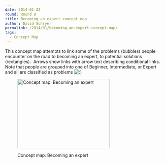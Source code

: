 ```yaml
---
date: 2014-01-22
round: Round 8
title: Becoming an expert concept map
author: David Schryer
permalink: /2014/01/becoming-an-expert-concept-map/
tags:
  - Concept Map
---
```

This concept map attempts to link some of the problems (bubbles) people encounter on the road to becoming an expert, to potential solutions (rectangles).  Arrows show links with arrow text describing conditional links. Note that people are grouped into one of Beginner, Intermediate, or Expert and all are classified as problems <img src="http://localhost:8080/wp-includes/images/smilies/icon_smile.gif" alt=":)" class="wp-smiley" /><figure id="attachment_5579" style="width: 300px;" class="wp-caption alignnone">

[<img class="size-medium wp-image-5579" alt="Concept map: Becoming an expert" src="/software-carpentry-training-website/uploads/2014/01/concept_map-300x225.jpg" width="300" height="225" />][1]<figcaption class="wp-caption-text">Concept map: Becoming an expert</figcaption></figure>

 [1]: /software-carpentry-training-website/uploads/2014/01/concept_map.jpg
